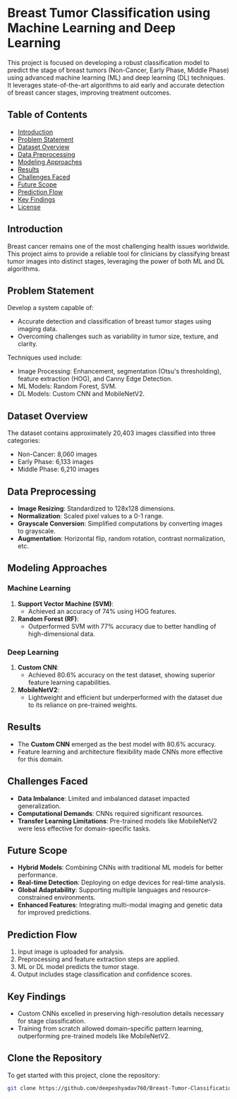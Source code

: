 # Breast Tumor Classification using Machine Learning and Deep Learning

This project is focused on developing a robust classification model to predict the stage of breast tumors (Non-Cancer, Early Phase, Middle Phase) using advanced machine learning (ML) and deep learning (DL) techniques. It leverages state-of-the-art algorithms to aid early and accurate detection of breast cancer stages, improving treatment outcomes.

## Table of Contents

- [Introduction](#introduction)
- [Problem Statement](#problem-statement)
- [Dataset Overview](#dataset-overview)
- [Data Preprocessing](#data-preprocessing)
- [Modeling Approaches](#modeling-approaches)
- [Results](#results)
- [Challenges Faced](#challenges-faced)
- [Future Scope](#future-scope)
- [Prediction Flow](#prediction-flow)
- [Key Findings](#key-findings)
- [License](#license)

## Introduction

Breast cancer remains one of the most challenging health issues worldwide. This project aims to provide a reliable tool for clinicians by classifying breast tumor images into distinct stages, leveraging the power of both ML and DL algorithms.

## Problem Statement

Develop a system capable of:

- Accurate detection and classification of breast tumor stages using imaging data.
- Overcoming challenges such as variability in tumor size, texture, and clarity.

Techniques used include:

- Image Processing: Enhancement, segmentation (Otsu's thresholding), feature extraction (HOG), and Canny Edge Detection.
- ML Models: Random Forest, SVM.
- DL Models: Custom CNN and MobileNetV2.

## Dataset Overview

The dataset contains approximately 20,403 images classified into three categories:

- Non-Cancer: 8,060 images
- Early Phase: 6,133 images
- Middle Phase: 6,210 images

## Data Preprocessing

- **Image Resizing**: Standardized to 128x128 dimensions.
- **Normalization**: Scaled pixel values to a 0-1 range.
- **Grayscale Conversion**: Simplified computations by converting images to grayscale.
- **Augmentation**: Horizontal flip, random rotation, contrast normalization, etc.

## Modeling Approaches

### Machine Learning
1. **Support Vector Machine (SVM)**:
   - Achieved an accuracy of 74% using HOG features.
2. **Random Forest (RF)**:
   - Outperformed SVM with 77% accuracy due to better handling of high-dimensional data.

### Deep Learning
1. **Custom CNN**:
   - Achieved 80.6% accuracy on the test dataset, showing superior feature learning capabilities.
2. **MobileNetV2**:
   - Lightweight and efficient but underperformed with the dataset due to its reliance on pre-trained weights.

## Results

- The **Custom CNN** emerged as the best model with 80.6% accuracy.
- Feature learning and architecture flexibility made CNNs more effective for this domain.

## Challenges Faced

- **Data Imbalance**: Limited and imbalanced dataset impacted generalization.
- **Computational Demands**: CNNs required significant resources.
- **Transfer Learning Limitations**: Pre-trained models like MobileNetV2 were less effective for domain-specific tasks.

## Future Scope

- **Hybrid Models**: Combining CNNs with traditional ML models for better performance.
- **Real-time Detection**: Deploying on edge devices for real-time analysis.
- **Global Adaptability**: Supporting multiple languages and resource-constrained environments.
- **Enhanced Features**: Integrating multi-modal imaging and genetic data for improved predictions.

## Prediction Flow

1. Input image is uploaded for analysis.
2. Preprocessing and feature extraction steps are applied.
3. ML or DL model predicts the tumor stage.
4. Output includes stage classification and confidence scores.

## Key Findings

- Custom CNNs excelled in preserving high-resolution details necessary for stage classification.
- Training from scratch allowed domain-specific pattern learning, outperforming pre-trained models like MobileNetV2.

## Clone the Repository

To get started with this project, clone the repository:

```bash
git clone https://github.com/deepeshyadav760/Breast-Tumor-Classification-using-ML-DL
